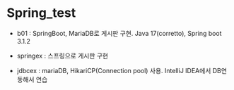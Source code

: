 # Spring_test

- b01 : SpringBoot, MariaDB로 게시판 구현. Java 17(corretto), Spring boot 3.1.2 

- springex : 스프링으로 게시판 구현

- jdbcex : mariaDB, HikariCP(Connection pool) 사용. IntelliJ IDEA에서 DB연동해서 연습
